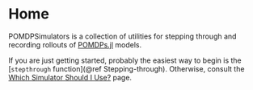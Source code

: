 # Home

POMDPSimulators is a collection of utilities for stepping through and recording rollouts of [POMDPs.jl](https://github.com/JuliaPOMDP/POMDPs.jl) models.

If you are just getting started, probably the easiest way to begin is the [`stepthrough` function](@ref Stepping-through). Otherwise, consult the [Which Simulator Should I Use?](@ref) page.

```@contents
```
